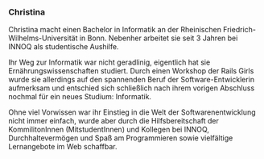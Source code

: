 ### Christina

Christina macht einen Bachelor in Informatik an der Rheinischen Friedrich-Wilhelms-Universität in Bonn. Nebenher arbeitet sie seit 3 Jahren bei INNOQ als studentische Aushilfe.

Ihr Weg zur Informatik war nicht geradlinig, eigentlich hat sie Ernährungswissenschaften studiert. Durch einen Workshop der Rails Girls wurde sie allerdings auf den spannenden Beruf der Software-Entwicklerin aufmerksam und entschied sich schließlich nach ihrem vorigen Abschluss nochmal für ein neues Studium: Informatik.

Ohne viel Vorwissen war ihr Einstieg in die Welt der Softwarenentwicklung nicht immer einfach, wurde aber durch die Hilfsbereitschaft der KommilitonInnen (MitstudentInnen) und Kollegen bei INNOQ, Durchhaltevermögen und Spaß am Programmieren sowie vielfältige Lernangebote im Web schaffbar.
